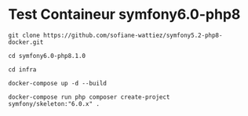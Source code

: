 # Test Containeur symfony6.0-php8

```git clone https://github.com/sofiane-wattiez/symfony5.2-php8-docker.git```

```cd symfony6.0-php8.1.0```

```cd infra```

```docker-compose up -d --build```

```docker-compose run php composer create-project symfony/skeleton:"6.0.x" .```
